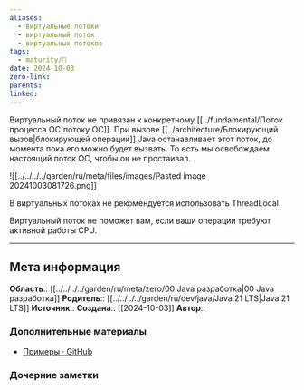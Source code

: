 ```yaml
---
aliases:
  - виртуальные потоки
  - виртуальный поток
  - виртуальных потоков
tags:
  - maturity/🌱
date: 2024-10-03
zero-link: 
parents: 
linked:
---
```

Виртуальный поток не привязан к конкретному [[../fundamental/Поток процесса ОС|потоку ОС]]. При вызове [[../architecture/Блокирующий вызов|блокирующей операции]] Java останавливает этот поток, до момента пока его можно будет вызвать. То есть мы освобождаем настоящий поток ОС, чтобы он не простаивал.

![[../../../../garden/ru/meta/files/images/Pasted image 20241003081726.png]]

В виртуальных потоках не рекомендуется использовать ThreadLocal.

Виртуальный поток не поможет вам, если ваши операции требуют активной работы CPU.
***
## Мета информация
**Область**:: [[../../../../garden/ru/meta/zero/00 Java разработка|00 Java разработка]]
**Родитель**:: [[../../../../garden/ru/dev/java/Java 21 LTS|Java 21 LTS]]
**Источник**:: 
**Создана**:: [[2024-10-03]]
**Автор**:: 
### Дополнительные материалы
- [Примеры · GitHub](https://github.com/petrelevich/jvm-digging/tree/master/virtual-thread)

### Дочерние заметки
<!-- QueryToSerialize: LIST FROM [[]] WHERE contains(Родитель, this.file.link) or contains(parents, this.file.link) -->

